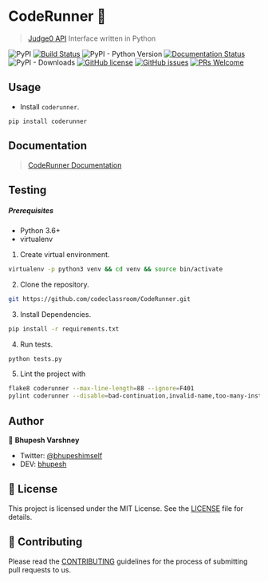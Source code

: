 # CodeRunner 🏃

> [Judge0 API](https://api.judge0.com/) Interface written in Python

![PyPI](https://img.shields.io/pypi/v/coderunner?color=blue)
[![Build Status](https://travis-ci.org/codeclassroom/CodeRunner.svg?branch=master)](https://travis-ci.org/codeclassroom/CodeRunner)
![PyPI - Python Version](https://img.shields.io/pypi/pyversions/coderunner)
[![Documentation Status](https://readthedocs.org/projects/coderunner/badge/?version=latest)](https://coderunner.readthedocs.io/en/latest/?badge=latest)
![PyPI - Downloads](https://img.shields.io/pypi/dm/coderunner?color=blue)
[![GitHub license](https://img.shields.io/github/license/codeclassroom/CodeRunner)](https://github.com/codeclassroom/CodeRunner/blob/master/LICENSE)
[![GitHub issues](https://img.shields.io/github/issues/codeclassroom/CodeRunner?color=blueviolet)](https://github.com/codeclassroom/CodeRunner/issues)
[![PRs Welcome](https://img.shields.io/badge/PRs-welcome-orange.svg)](http://makeapullrequest.com)


## Usage

- Install `coderunner`.

`pip install coderunner`

## Documentation

> [CodeRunner Documentation](https://coderunner.readthedocs.io/en/latest/)


## Testing

##### Prerequisites
- Python 3.6+
- virtualenv

1. Create virtual environment.
```bash
virtualenv -p python3 venv && cd venv && source bin/activate
```
2. Clone the repository.
```bash
git https://github.com/codeclassroom/CodeRunner.git
```
3. Install Dependencies.
```bash
pip install -r requirements.txt
```
4. Run tests.
```bash
python tests.py
```
5. Lint the project with
```bash
flake8 coderunner --max-line-length=88 --ignore=F401
pylint coderunner --disable=bad-continuation,invalid-name,too-many-instance-attributes
```


## Author

👥 **Bhupesh Varshney**

- Twitter: [@bhupeshimself](https://twitter.com/bhupeshimself)
- DEV: [bhupesh](https://dev.to/bhupesh)

## 📝 License

This project is licensed under the MIT License. See the [LICENSE](LICENSE) file for details.

## 👋 Contributing

Please read the [CONTRIBUTING](CONTRIBUTING.md) guidelines for the process of submitting pull requests to us.
